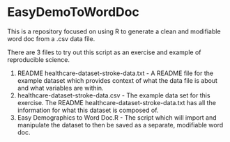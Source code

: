 # EasyDemoToWordDoc
This is a repository focused on using R to generate a clean and modifiable word doc from a .csv data file.

There are 3 files to try out this script as an exercise and example of reproducible science.

1. README healthcare-dataset-stroke-data.txt - A README file for the example dataset which provides context of what the data file is about and what variables are within.
2. healthcare-dataset-stroke-data.csv - The example data set for this exercise. The README healthcare-dataset-stroke-data.txt has all the information for what this dataset is composed of.
3. Easy Demographics to Word Doc.R - The script which will import and manipulate the dataset to then be saved as a separate, modifiable word doc.
